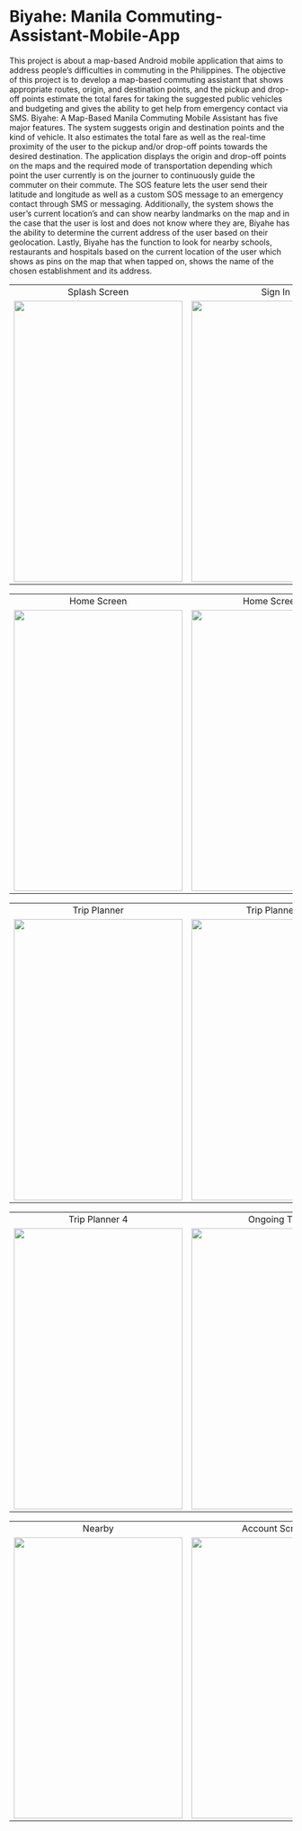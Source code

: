 # Biyahe: Manila Commuting-Assistant-Mobile-App

This project is about a map-based Android mobile application that aims to address people’s difficulties in commuting in the Philippines. The objective of this project is to develop a map-based commuting assistant that shows appropriate routes, origin, and destination points, and the pickup and drop-off points estimate the total fares for taking the suggested public vehicles and budgeting and gives the ability to get help from emergency contact via SMS. Biyahe: A Map-Based Manila Commuting Mobile Assistant has five major features. The system suggests origin and destination points and the kind of vehicle. It also estimates the total fare as well as the real-time proximity of the user to the pickup and/or drop-off points towards the desired destination. The application displays the origin and drop-off points on the maps and the required mode of transportation depending which point the user currently is on the journer to continuously guide the commuter on their commute. The SOS feature lets the user send their latitude and longitude as well as a custom SOS message to an emergency contact through SMS or messaging. Additionally, the system shows the user’s current location’s and can show nearby landmarks on the map and in the case that the user is lost and does not know where they are, Biyahe has the ability to determine the current address of the user based on their geolocation. Lastly, Biyahe has the function to look for nearby schools, restaurants and hospitals based on the current location of the user which shows as pins on the map that when tapped on, shows the name of the chosen establishment and its address.

<table>
  <tr>
    <td align="center">Splash Screen</td>
    <td align="center">Sign In</td>
    <td align="center">Sign Up</td>
  </tr>
  <tr>
    <td><img src="https://github.com/abxde9999/Commuting-Assistant-Mobile-App/assets/103562421/da0b0428-1549-41ad-80f4-29f8d91f4008" width="300" height="500"></td>
    <td><img src="https://github.com/abxde9999/Commuting-Assistant-Mobile-App/assets/103562421/ec6beca7-22bb-437f-bd85-85b79739ddec" width="300" height="500"></td>
    <td><img src="https://github.com/abxde9999/Commuting-Assistant-Mobile-App/assets/103562421/fdf8656a-f8a0-484a-ad6e-a575c5fb7906" width="300" height="500"></td>
  </tr>
 </table>

 <table>
  <tr>
    <td align="center">Home Screen</td>
    <td align="center">Home Screen 2</td>
    <td align="center">Start Trip</td>
  </tr>
  <tr>
    <td><img src="https://github.com/abxde9999/Commuting-Assistant-Mobile-App/assets/103562421/ace4359b-50e6-444f-b59a-944496cd2e68" width="300" height="500"></td>
    <td><img src="https://github.com/abxde9999/Commuting-Assistant-Mobile-App/assets/103562421/b9ba7435-8e3c-4b36-a230-e86bb88a7ef3" width="300" height="500"></td>
    <td><img src="https://github.com/abxde9999/Commuting-Assistant-Mobile-App/assets/103562421/07fbaf5f-9855-4799-828e-893a82485176" width="300" height="500"></td>
  </tr>
 </table>

 <table>
  <tr>
    <td align="center">Trip Planner</td>
    <td align="center">Trip Planner 2</td>
    <td align="center">Trip Planner 3</td>
  </tr>
  <tr>
    <td><img src="https://github.com/abxde9999/Commuting-Assistant-Mobile-App/assets/103562421/36614b13-835b-4815-ba2c-1082dcd32862" width="300" height="500"></td>
    <td><img src="https://github.com/abxde9999/Commuting-Assistant-Mobile-App/assets/103562421/6579fc2c-bc62-4c5c-a212-10739124b4db" width="300" height="500"></td>
    <td><img src="https://github.com/abxde9999/Commuting-Assistant-Mobile-App/assets/103562421/f9412ec5-0c7f-4a6a-bcd0-a7dd721308bf" width="300" height="500"></td>
  </tr>
 </table>

 <table>
  <tr>
    <td align="center">Trip Planner 4</td>
    <td align="center">Ongoing Trip</td>
    <td align="center">End Trip</td>
  </tr>
  <tr>
    <td><img src="https://github.com/abxde9999/Commuting-Assistant-Mobile-App/assets/103562421/a0ed14b9-d449-4d2a-a091-60d65b06ca5c" width="300" height="500"></td>
    <td><img src="https://github.com/abxde9999/Commuting-Assistant-Mobile-App/assets/103562421/568b62f8-1dc2-4079-bcda-f3d5717e50cc" width="300" height="500"></td>
    <td><img src="https://github.com/abxde9999/Commuting-Assistant-Mobile-App/assets/103562421/94a23364-3557-46ac-8f38-5be4a7060409" width="300" height="500"></td>
  </tr>
 </table>

  <table>
  <tr>
    <td align="center">Nearby</td>
    <td align="center">Account Screen</td>
    <td align="center">SOS Settings</td>
  </tr>
  <tr>
    <td><img src="https://github.com/abxde9999/Commuting-Assistant-Mobile-App/assets/103562421/2d6eb447-806f-41f2-b3f0-e8f034eb791f" width="300" height="500"></td>
    <td><img src="https://github.com/abxde9999/Commuting-Assistant-Mobile-App/assets/103562421/fb076939-251e-42a0-a877-47a03c908f33" width="300" height="500"></td>
    <td><img src="https://github.com/abxde9999/Commuting-Assistant-Mobile-App/assets/103562421/b65a787e-1a38-4225-bdbb-52ecbbff81a5" width="300" height="500"></td>
  </tr>
 </table>
